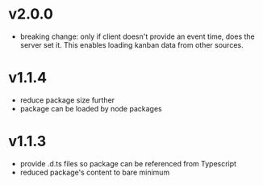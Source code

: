 # v2.0.0
- breaking change: only if client doesn't provide an event time, does the server set it. This enables loading kanban data from other sources.

# v1.1.4
- reduce package size further
- package can be loaded by node packages

# v1.1.3
- provide .d.ts files so package can be referenced from Typescript
- reduced package's content to bare minimum